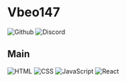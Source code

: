 <div>
  <div>
    <h1>Vbeo147</h1>
    <div>
    <img alt="Github" src ="https://img.shields.io/badge/Github-181717.svg?&style=for-the-badge&logo=GitHub&logoColor=white"/>
      <img alt="Discord" src ="https://img.shields.io/badge/Discord-5865F2.svg?&style=for-the-badge&logo=Discord&logoColor=white"/>
    </div>
    <h2>Main</h2>
      <div>
        <img alt="HTML" src ="https://img.shields.io/badge/HTML-E34F26.svg?&style=for-the-badge&logo=HTML5&logoColor=white"/> <img alt="CSS" src ="https://img.shields.io/badge/CSS-1572B6.svg?&style=for-the-badge&logo=CSS3&logoColor=white"/> <img alt="JavaScript" src ="https://img.shields.io/badge/JavaScript-F7DF1E.svg?&style=for-the-badge&logo=JavaScript&logoColor=white"/> <img alt="React" src ="https://img.shields.io/badge/React-61DAFB.svg?&style=for-the-badge&logo=React&logoColor=white"/>
      </div>
  </div>
</div>

